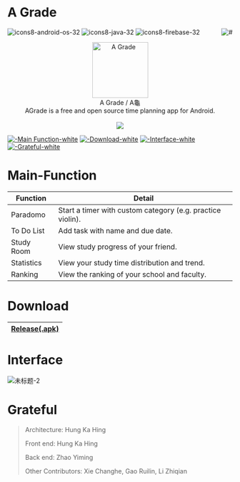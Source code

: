 # A Grade
![icons8-android-os-32](https://user-images.githubusercontent.com/78750074/222112649-9c0981bf-80cb-4ba8-aae5-5163ab4ee5dd.png)
![icons8-java-32](https://user-images.githubusercontent.com/78750074/222112419-7dab5709-9692-440f-8176-5bcf3107cc74.png)
![icons8-firebase-32](https://user-images.githubusercontent.com/78750074/222112155-1c26e50a-f1e7-4ad0-9887-544fdf6348b9.png)
<img src="https://user-images.githubusercontent.com/78750074/222115510-b5cf5cec-afad-4bdc-9a91-58b5478a2de8.svg" alt="#" align="right">

<div align="center">
<img width="125" height="125" src="https://user-images.githubusercontent.com/78750074/208642882-308cb7e4-978a-43cf-9bbc-294e4b60e803.png" alt="A Grade"/>
<br/>
A Grade / A龜
<br/>
AGrade is a free and open source time planning app for Android.
<br/>
<br/>
</div>

<div align="center">
<a href="#Main-Function"><img src="https://user-images.githubusercontent.com/78750074/222326684-4838d588-d476-46fa-89ac-523c56ffdaef.svg" /></a>
</div>

[![-Main Function-white](https://user-images.githubusercontent.com/78750074/222326684-4838d588-d476-46fa-89ac-523c56ffdaef.svg)](#Main-Function) 
[![-Download-white](https://user-images.githubusercontent.com/78750074/222326784-c51ce60b-4074-4b8e-abd8-d2f5f5d15b2d.svg)](#Download) 
[![-Interface-white](https://user-images.githubusercontent.com/78750074/222326824-4b25e215-223d-413d-9ae7-e111aa160871.svg)](#Interface) 
[![-Grateful-white](https://user-images.githubusercontent.com/78750074/222326858-140851dd-0d20-4241-bd17-6ffd9185f3b0.svg)](#Grateful) 
 
# Main-Function

Function|Detail
--|--|
Paradomo|Start a timer with custom category (e.g. practice violin).
To Do List|Add task with name and due date.
Study Room|View study progress of your friend.
Statistics|View your study time distribution and trend.
Ranking|View the ranking of your school and faculty.

# Download

[Release(.apk)](https://github.com/Henryyy-Hung/HKU-COMP3330-AGrade/raw/master/app/release/app-release.apk)|
--------------------------------------------------------|

# Interface

![未标题-2](https://user-images.githubusercontent.com/78750074/208655360-2ae164ab-93da-4f8f-be43-f83d8df22825.png)


# Grateful

>Architecture: Hung Ka Hing
>
>Front end: Hung Ka Hing
>
>Back end: Zhao Yiming
>
>Other Contributors: Xie Changhe, Gao Ruilin, Li Zhiqian

